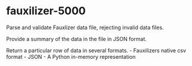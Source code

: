 # fauxilizer-5000

Parse and validate Fauxlizer data file, rejecting invalid data files.

Provide a summary of the data in the file in JSON format.

Return a particular row of data in several formats.
    - Fauxilizers native csv format
    - JSON
    - A Python in-memory representation